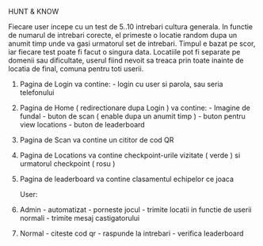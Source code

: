 HUNT & KNOW

Fiecare user incepe cu un test de 5..10 intrebari cultura generala. In functie de numarul de intrebari corecte, 
el primeste o locatie random dupa un anumit timp unde va gasi urmatorul set de intrebari. Timpul e bazat pe scor,
 iar fiecare test poate fi facut o singura data. Locatiile pot fi separate pe domenii sau dificultate, userul fiind 
nevoit sa treaca prin toate inainte de locatia de final, comuna pentru toti userii.

1. Pagina de Login va contine: - login cu user si parola, sau seria telefonului
2. Pagina de Home ( redirectionare dupa Login ) va contine: - Imagine de fundal - buton de scan ( enable dupa un anumit timp ) - buton pentru view locations - buton de leaderboard
3. Pagina de Scan va contine un cititor de cod QR
4. Pagina de Locations va contine checkpoint-urile vizitate ( verde ) si urmatorul checkpoint ( rosu )
5. Pagina de leaderboard va contine clasamentul echipelor ce joaca    
   
   User:
6. Admin - automatizat - porneste jocul - trimite locatii in functie de userii normali - trimite mesaj castigatorului
7. Normal - citeste cod qr - raspunde la intrebari - verifica leaderboard

